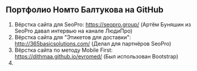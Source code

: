 ## Портфолио Номто Балтукова на GitHub


1. Вёрстка сайта для SeoPro: https://seopro.group/ (Артём Буняшин из SeoPro давал интервью на канале ЛюдиПро)
2. Вёрстка сайта для "Этикетов для доставки": http://365basicsolutions.com/ (Делал для партнёров SeoPro) 
3. Вёрстка сайта по методу Mobile First: https://dithmaa.github.io/evromed/
(Был использован Bootstrap)
4. 
